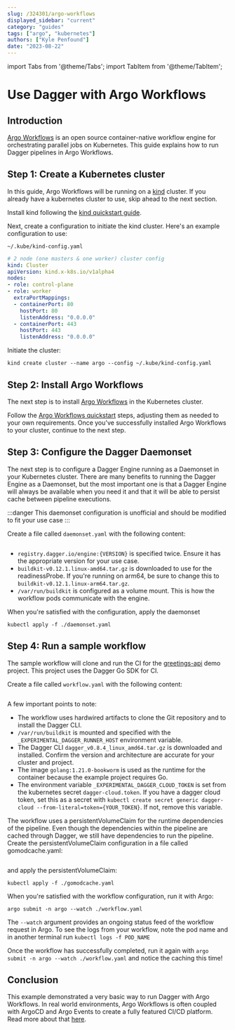 ```yaml
---
slug: /324301/argo-workflows
displayed_sidebar: "current"
category: "guides"
tags: ["argo", "kubernetes"]
authors: ["Kyle Penfound"]
date: "2023-08-22"
---
```


import Tabs from '@theme/Tabs';
import TabItem from '@theme/TabItem';

# Use Dagger with Argo Workflows

## Introduction

[Argo Workflows](https://argoproj.github.io/argo-workflows/) is an open source container-native workflow engine for orchestrating parallel jobs on Kubernetes. This guide explains how to run Dagger pipelines in Argo Workflows. 

## Step 1: Create a Kubernetes cluster

In this guide, Argo Workflows will be running on a [kind](https://kind.sigs.k8s.io/) cluster. If you already have a kubernetes cluster to use, skip ahead to the next section.

Install kind following the [kind quickstart guide](https://kind.sigs.k8s.io/docs/user/quick-start/). 

Next, create a configuration to initiate the kind cluster. Here's an example configuration to use:

`~/.kube/kind-config.yaml`

```yaml
# 2 node (one masters & one worker) cluster config
kind: Cluster
apiVersion: kind.x-k8s.io/v1alpha4
nodes:
- role: control-plane
- role: worker
  extraPortMappings:
  - containerPort: 80
    hostPort: 80
    listenAddress: "0.0.0.0"
  - containerPort: 443
    hostPort: 443
    listenAddress: "0.0.0.0"
```

Initiate the cluster:

`kind create cluster --name argo --config ~/.kube/kind-config.yaml`

## Step 2: Install Argo Workflows

The next step is to install [Argo Workflows](https://argoproj.github.io/argo-workflows/) in the Kubernetes cluster.

Follow the [Argo Workflows quickstart](https://github.com/argoproj/argo-workflows/blob/master/docs/quick-start.md) steps, adjusting them as needed to your own requirements. Once you've successfully installed Argo Workflows to your cluster, continue to the next step.

## Step 3: Configure the Dagger Daemonset

The next step is to configure a Dagger Engine running as a Daemonset in your Kubernetes cluster. There are many benefits to running the Dagger Engine as a Daemonset, but the most important one is that a Dagger Engine will always be available when you need it and that it will be able to persist cache between pipeline executions.

:::danger
This daemonset configuration is unofficial and should be modified to fit your use case
:::

Create a file called `daemonset.yaml` with the following content:

```yaml file=./snippets/argo-workflows/daemonset.yaml
```

- `registry.dagger.io/engine:{VERSION}` is specified twice. Ensure it has the appropriate version for your use case.
- `buildkit-v0.12.1.linux-amd64.tar.gz` is downloaded to use for the readinessProbe. If you're running on arm64, be sure to change this to `buildkit-v0.12.1.linux-arm64.tar.gz`.
- `/var/run/buildkit` is configured as a volume mount. This is how the workflow pods communicate with the engine.

When you're satisfied with the configuration, apply the daemonset

`kubectl apply -f ./daemonset.yaml`

## Step 4: Run a sample workflow

The sample workflow will clone and run the CI for the [greetings-api](https://github.com/kpenfound/greetings-api) demo project. This project uses the Dagger Go SDK for CI.

Create a file called `workflow.yaml` with the following content:

```yaml file=./snippets/argo-workflows/workflow.yaml
```
A few important points to note:
- The workflow uses hardwired artifacts to clone the Git repository and to install the Dagger CLI.
- `/var/run/buildkit` is mounted and specified with the `_EXPERIMENTAL_DAGGER_RUNNER_HOST` environment variable.
- The Dagger CLI `dagger_v0.8.4_linux_amd64.tar.gz` is downloaded and installed. Confirm the version and architecture are accurate for your cluster and project.
- The image `golang:1.21.0-bookworm` is used as the runtime for the container because the example project requires Go.
- The environment variable `_EXPERIMENTAL_DAGGER_CLOUD_TOKEN` is set from the kubernetes secret `dagger-cloud.token`. If you have a dagger cloud token, set this as a secret with `kubectl create secret generic dagger-cloud --from-literal=token={YOUR_TOKEN}`. If not, remove this variable.

The workflow uses a persistentVolumeClaim for the runtime dependencies of the pipeline. Even though the dependencies within the pipeline are cached through Dagger, we still have dependencies to run the pipeline. Create the persistentVolumeClaim configuration in a file called gomodcache.yaml:

```yaml file=./snippets/argo-workflows/gomodcache.yaml
```

and apply the persistentVolumeClaim:

 `kubectl apply -f ./gomodcache.yaml`

When you're satisfied with the workflow configuration, run it with Argo:

`argo submit -n argo --watch ./workflow.yaml`

The `--watch` argument provides an ongoing status feed of the workflow request in Argo. To see the logs from your workflow, note the pod name and in another terminal run `kubectl logs -f POD_NAME`

Once the workflow has successfully completed, run it again with `argo submit -n argo --watch ./workflow.yaml` and notice the caching this time!

## Conclusion

This example demonstrated a very basic way to run Dagger with Argo Workflows. In real world environments, Argo Workflows is often coupled with ArgoCD and Argo Events to create a fully featured CI/CD platform. Read more about that [here](https://medium.com/atlantbh/implementing-ci-cd-pipeline-using-argo-workflows-and-argo-events-6417dd157566).
